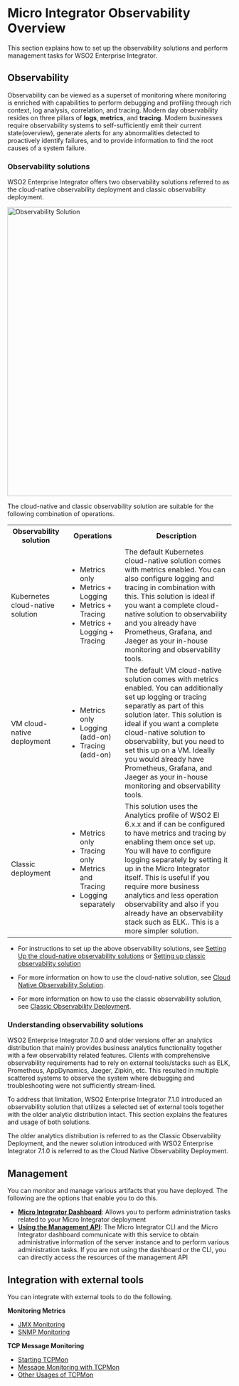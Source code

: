 # Micro Integrator Observability Overview

This section explains how to set up the observability solutions and perform management tasks for WSO2 Enterprise Integrator.

## Observability

Observability can be viewed as a superset of monitoring where monitoring is enriched with capabilities to perform debugging and profiling through rich context, log analysis, correlation, and tracing. Modern day observability resides on three pillars of **logs**, **metrics**, and **tracing**. Modern businesses require observability systems to self-sufficiently emit their current state(overview), generate alerts for any abnormalities detected to proactively identify failures, and to provide information to find the root causes of a system failure.

### Observability solutions

WSO2 Enterprise Integrator offers two observability solutions referred to as the cloud-native observability deployment and classic observability deployment.

<img src="{{base_path}}/assets/img/integrate/observability/observability-mi.png" title="Observability Solution" width="650" alt="Observability Solution"/>

The cloud-native and classic observability solution are suitable for the following combination of operations.

<table>
    <tr>
        <th>Observability solution</th>
        <th>Operations</th>
        <th>Description</th>
    </tr>
    <tr>
        <td>Kubernetes cloud-native solution</td>
        <td>
            <ul>
                <li>Metrics only</li>
                <li>Metrics + Logging</li>
                <li>Metrics + Tracing</li>
                <li>Metrics + Logging + Tracing</li>
            </ul>
        </td>
        <td>The default Kubernetes cloud-native solution comes with metrics enabled. You can also configure logging and tracing in combination with this. This solution is ideal if you want a complete cloud-native solution to observability and you already have Prometheus, Grafana, and Jaeger as your in-house monitoring and observability tools.</td>
    </tr>
    <tr>
        <td>VM cloud-native deployment</td>
        <td>
            <ul>
                <li>Metrics only</li>
                <li>Logging (add-on)</li>
                <li>Tracing (add-on)</li>
            </ul>
        </td>
        <td>The default VM cloud-native solution comes with metrics enabled. You can additionally set up logging or tracing separatly as part of this solution later. This solution is ideal if you want a complete cloud-native solution to observability, but you need to set this up on a VM. Ideally you would already have Prometheus, Grafana, and Jaeger as your in-house monitoring and observability tools.</td>
    </tr>
    <tr>
        <td>Classic deployment</td>
        <td>
            <ul>
                <li>Metrics only</li>
                <li>Tracing only</li>
                <li>Metrics and Tracing</li>
                <li>Logging separately</li>
            </ul>
        </td>
        <td>This solution uses the Analytics profile of WSO2 EI 6.x.x and if can be configured to have metrics and tracing by enabling them once set up. You will have to configure logging separately by setting it up in the Micro Integrator itself. This is useful if you require more business analytics and less operation observability and also if you already have an observability stack such as ELK.. This is a more simpler solution.</td>
    </tr>
</table>

* For instructions to set up the above observability solutions, see [Setting Up the cloud-native observability solutions](../setup/observability/setting-up-minimum-basic-observability-deployment.md) or [Setting up classic observability solution](../setup/observability/setting-up-classic-observability-deployment.md)

* For more information on how to use the cloud-native solution, see [Cloud Native Observability Solution](cloud-native-observability-dashboards.md).

* For more information on how to use the classic observability solution, see [Classic Observability Deployment](using-the-analytics-dashboard.md).

### Understanding observability solutions

WSO2 Enterprise Integrator 7.0.0 and older versions offer an analytics distribution that mainly provides business analytics functionality together with a few observability related features. Clients with comprehensive observability requirements had to rely on external tools/stacks such as ELK, Prometheus, AppDynamics, Jaeger, Zipkin, etc. This resulted in multiple scattered systems to observe the system where debugging and troubleshooting were not sufficiently stream-lined.

To address that limitation, WSO2 Enterprise Integrator 7.1.0 introduced an observability solution that utilizes a selected set of external tools together with the older analytic distribution intact. This section explains the features and usage of both solutions. 

The older analytics distribution is referred to as the Classic Observability Deployment, and the newer solution introduced with WSO2 Enterprise Integrator 7.1.0 is referred to as the Cloud Native Observability Deployment.

## Management

You can monitor and manage various artifacts that you have deployed. The following are the options that enable you to do this.

- **[Micro Integrator Dashboard]({{base_path}}/observe/mi-observe/working-with-monitoring-dashboard)**: Allows you to perform administration tasks related to your Micro Integrator deployment
- **[Using the Management API]({{base_path}}/observe/mi-observe/working-with-management-api)**: The Micro Integrator CLI and the Micro Integrator dashboard communicate with this service to obtain administrative information of the server instance and to perform various administration tasks. If you are not using the dashboard or the CLI, you can directly access the resources of the management API

## Integration with external tools

You can integrate with external tools to do the following.

**Monitoring Metrics**

- [JMX Monitoring](jmx_monitoring.md)
- [SNMP Monitoring](snmp_monitoring.md)

**TCP Message Monitoring**

- [Starting TCPMon]({{base_path}}/observe/mi-observe/tcp/starting_tcp_mon)
- [Message Monitoring with TCPMon](tcp/message_monitoring_with_tcpmon.md)
- [Other Usages of TCPMon](tcp/other_usages_of_tcpmon.md)
